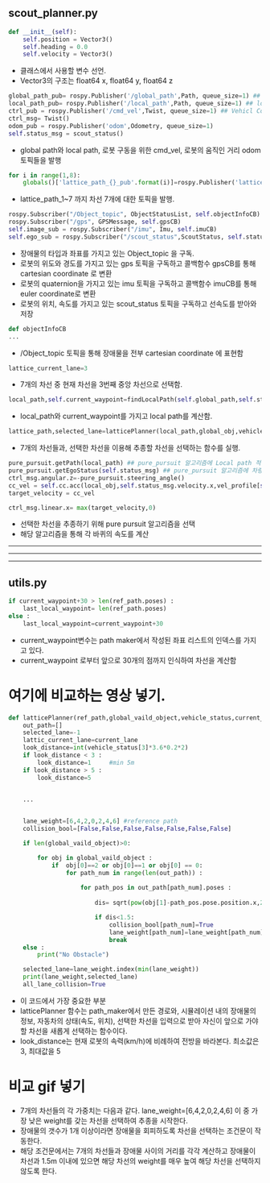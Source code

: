 ## scout_planner.py

```python
def __init__(self):
    self.position = Vector3()
    self.heading = 0.0
    self.velocity = Vector3()
```
- 클래스에서 사용할 변수 선언.
- Vector3의 구조는 float64 x, float64 y, float64 z

```python
global_path_pub= rospy.Publisher('/global_path',Path, queue_size=1) ## global_path publisher
local_path_pub= rospy.Publisher('/local_path',Path, queue_size=1) ## local_path publisher
ctrl_pub = rospy.Publisher('/cmd_vel',Twist, queue_size=1) ## Vehicl Control
ctrl_msg= Twist()
odom_pub = rospy.Publisher('odom',Odometry, queue_size=1)
self.status_msg = scout_status()
```
- global path와 local path, 로봇 구동을 위한 cmd_vel, 로봇의 움직인 거리 odom 토픽들을 발행

```python
for i in range(1,8):            
    globals()['lattice_path_{}_pub'.format(i)]=rospy.Publisher('lattice_path_{}'.format(i),Path,queue_size=1)  
```
- lattice_path_1~7 까지 차선 7개에 대한 토픽을 발행.

```python
rospy.Subscriber("/Object_topic", ObjectStatusList, self.objectInfoCB) ## Object information Subscriber
rospy.Subscriber("/gps", GPSMessage, self.gpsCB)
self.image_sub = rospy.Subscriber("/imu", Imu, self.imuCB)
self.ego_sub = rospy.Subscriber("/scout_status",ScoutStatus, self.statusCB)
```
- 장애물의 타입과 좌표를 가지고 있는 Object_topic 을 구독.
- 로봇의 위도와 경도를 가지고 있는 gps 토픽을 구독하고 콜백함수 gpsCB를 통해 cartesian coordinate 로 변환
- 로봇의 quaternion을 가지고 있는 imu 토픽을 구독하고 콜백함수 imuCB를 통해 euler coordinate로 변환
- 로봇의 위치, 속도를 가지고 있는 scout_status 토픽을 구독하고 선속도를 받아와 저장

```python
def objectInfoCB
...
```
- /Object_topic 토픽을 통해 장애물을 전부 cartesian coordinate 에 표현함

```python
lattice_current_lane=3
```
- 7개의 차선 중 현재 차선을 3번째 중앙 차선으로 선택함.

```python
local_path,self.current_waypoint=findLocalPath(self.global_path,self.status_msg) 
```
- local_path와 current_waypoint를 가지고 local path를 계산함.

```python
lattice_path,selected_lane=latticePlanner(local_path,global_obj,vehicle_status,lattice_current_lane)
```
- 7개의 차선들과, 선택한 차선을 이용해 추종할 차선을 선택하는 함수를 실행.

```python
pure_pursuit.getPath(local_path) ## pure_pursuit 알고리즘에 Local path 적용
pure_pursuit.getEgoStatus(self.status_msg) ## pure_pursuit 알고리즘에 차량의 status 적용
ctrl_msg.angular.z=-pure_pursuit.steering_angle()
cc_vel = self.cc.acc(local_obj,self.status_msg.velocity.x,vel_profile[self.current_waypoint],self.status_msg) ## advanced cruise control 적용한 속도 계획
target_velocity = cc_vel

ctrl_msg.linear.x= max(target_velocity,0)
```
- 선택한 차선을 추종하기 위해 pure pursuit 알고리즘을 선택
- 해당 알고리즘을 통해 각 바퀴의 속도를 계산

---
---
---

## utils.py

```python
if current_waypoint+30 > len(ref_path.poses) :
    last_local_waypoint= len(ref_path.poses)
else :
    last_local_waypoint=current_waypoint+30
```
- current_waypoint변수는 path maker에서 작성된 좌표 리스트의 인덱스를 가지고 있다.
- current_waypoint 로부터 앞으로 30개의 점까지 인식하여 차선을 계산함

# 여기에 비교하는 영상 넣기.

```python
def latticePlanner(ref_path,global_vaild_object,vehicle_status,current_lane):
    out_path=[]
    selected_lane=-1
    lattic_current_lane=current_lane
    look_distance=int(vehicle_status[3]*3.6*0.2*2)
    if look_distance < 3 :
        look_distance=1     #min 5m
    if look_distance > 5 :
        look_distance=5  
    

    ...


    lane_weight=[6,4,2,0,2,4,6] #reference path 
    collision_bool=[False,False,False,False,False,False,False]

    if len(global_vaild_object)>0:

        for obj in global_vaild_object :
            if  obj[0]==2 or obj[0]==1 or obj[0] == 0: 
                for path_num in range(len(out_path)) :
                    
                    for path_pos in out_path[path_num].poses :
                        
                        dis= sqrt(pow(obj[1]-path_pos.pose.position.x,2)+pow(obj[2]-path_pos.pose.position.y,2))

                        if dis<1.5:
                            collision_bool[path_num]=True
                            lane_weight[path_num]=lane_weight[path_num]+100
                            break
    else :
        print("No Obstacle")

    selected_lane=lane_weight.index(min(lane_weight))
    print(lane_weight,selected_lane)
    all_lane_collision=True

```
- 이 코드에서 가장 중요한 부분
- latticePlanner 함수는 path_maker에서 만든 경로와, 시뮬레이션 내의 장애물의 정보, 자동차의 상태(속도, 위치), 선택한 차선을 입력으로 받아 자신이 앞으로 가야할 차선을 새롭게 선택하는 함수이다.
- look_distance는 현재 로봇의 속력(km/h)에 비례하여 전방을 바라본다. 최소값은 3, 최대값을 5 

# 비교 gif 넣기

- 7개의 차선들의 각 가중치는 다음과 같다. lane_weight=[6,4,2,0,2,4,6] 이 중 가장 낮은 weight를 갖는 차선을 선택하여 추종을 시작한다.
- 장애물의 갯수가 1개 이상이라면 장애물을 회피하도록 차선을 선택하는 조건문이 작동한다.
- 해당 조건문에서는 7개의 차선들과 장애물 사이의 거리를 각각 계산하고 장애물이 차선과 1.5m 이내에 있으면 해당 차선의 weight를 매우 높여 해당 차선을 선택하지 않도록 한다.


